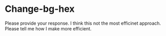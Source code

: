 # Change-bg-hex
Please provide your response. 
I think this not the most efficinet approach. Please tell me how I make more efficient.
